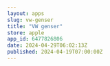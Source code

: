 ```yaml
---
layout: apps
slug: vw-genser
title: "VW genser"
store: apple
app_id: 6477826806
date: 2024-04-29T06:02:13Z
published: 2024-04-19T07:00:00Z
---
```

